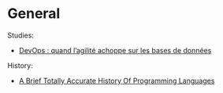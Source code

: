 # General

Studies:
- [DevOps : quand l’agilité achoppe sur les bases de données](https://www.silicon.fr/devops-agilite-bases-donnees-240933.html)

History:
- [A Brief Totally Accurate History Of Programming Languages](https://medium.com/swlh/a-brief-totally-accurate-history-of-programming-languages-d2e2b09553f8)
